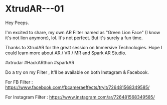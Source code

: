 # XtrudAR---01

Hey Peeps.

I'm excited to share, my own AR Filter named as "Green Lion Face" (I know it's not lion anymore), lol.
It's not perfect. But it's surely a fun time.

Thanks to XtrudAR for the great session on Immersive Technologies. Hope I could learn more about AR / VR / MR and Spark AR Studio.

#xtrudar #HackARthon #sparkAR

Do a try on my Filter , It'll be available on both Instagram & Facebook.

For FB Filter : https://www.facebook.com/fbcameraeffects/tryit/726481568349585/

For Instagram Filter : https://www.instagram.com/ar/726481568349585/

